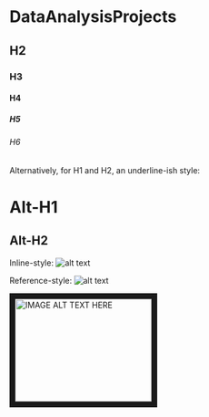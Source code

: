 # DataAnalysisProjects
## H2
### H3
#### H4
##### H5
###### H6

Alternatively, for H1 and H2, an underline-ish style:

Alt-H1
======

Alt-H2
------



Inline-style: 
![alt text](https://github.com/danaionita/[movieanalysis.github.io/blob/main/assets/images/unu.jpg] "Logo Title Text 1")

Reference-style: 
![alt text][logo]

[logo]: https://github.com/danaionita/[movieanalysis.github.io/blob/main/assets/images/unu.jpg "Logo Title Text 2"



<a href="http://www.youtube.com/watch?feature=player_embedded&v=XGcuxuhV-Jg
" target="_blank"><img src="http://img.youtube.com/vi/XGcuxuhV-Jg/0.jpg" 
alt="IMAGE ALT TEXT HERE" width="240" height="180" border="10" /></a>
